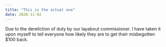```yaml
---
title: "This is the actual one"
date: 2020-11-02
---
```



Due to the dereliction of duty by our layabout commissioner. I have taken it upon myself to tell everyone how likely they are to get their misbegotten $100 back.
